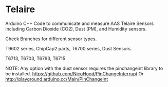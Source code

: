 # Telaire
Arduino C++ Code to communicate and measure AAS Telaire Sensors including Carbon Dioxide (CO2), Dust (PM), and Humidity sensors.

Check Branches for different sensor types.

T9602 series, ChipCap2 parts, T6700 series, Dust Sensors.

T6713, T6703, T6793, T6715

NOTE: Any option with the dust sensor requires the pinchangeint library to be installed.
https://github.com/NicoHood/PinChangeInterrupt 
Or http://playground.arduino.cc/Main/PinChangeInt 

